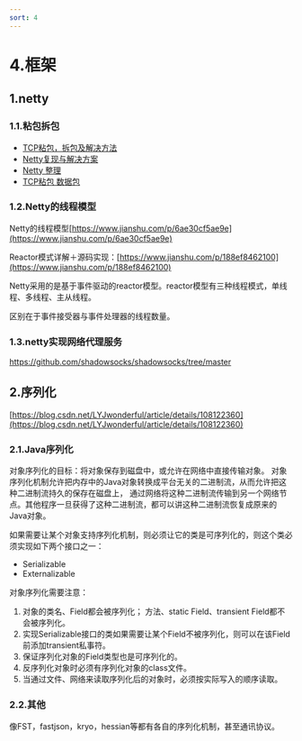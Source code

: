 ```yaml
---
sort: 4
---
```

# 4.框架

## 1.netty

### 1.1.粘包拆包

- [TCP粘包，拆包及解决方法](https://blog.csdn.net/scythe666/article/details/51996268)
- [Netty复现与解决方案](https://zhuanlan.zhihu.com/p/89602783)
- [Netty 整理](https://my.oschina.net/u/3768341/blog/3105228)
- [TCP粘包 数据包](https://mp.weixin.qq.com/s/0-YBxU1cSbDdzcZEZjmQYA)

### 1.2.Netty的线程模型

Netty的线程模型[https://www.jianshu.com/p/6ae30cf5ae9e](https://www.jianshu.com/p/6ae30cf5ae9e)

Reactor模式详解＋源码实现：[https://www.jianshu.com/p/188ef8462100](https://www.jianshu.com/p/188ef8462100)

Netty采用的是基于事件驱动的reactor模型。reactor模型有三种线程模式，单线程、多线程、主从线程。

区别在于事件接受器与事件处理器的线程数量。

### 1.3.netty实现网络代理服务

https://github.com/shadowsocks/shadowsocks/tree/master

## 2.序列化

[https://blog.csdn.net/LYJwonderful/article/details/108122360](https://blog.csdn.net/LYJwonderful/article/details/108122360)


### 2.1.Java序列化
对象序列化的目标：将对象保存到磁盘中，或允许在网络中直接传输对象。
对象序列化机制允许把内存中的Java对象转换成平台无关的二进制流，从而允许把这种二进制流持久的保存在磁盘上，
通过网络将这种二进制流传输到另一个网络节点。其他程序一旦获得了这种二进制流，都可以讲这种二进制流恢复成原来的Java对象。

如果需要让某个对象支持序列化机制，则必须让它的类是可序列化的，则这个类必须实现如下两个接口之一：
- Serializable
- Externalizable

对象序列化需要注意：
1. 对象的类名、Field都会被序列化； 方法、static Field、transient Field都不会被序列化。
2. 实现Serializable接口的类如果需要让某个Field不被序列化，则可以在该Field前添加transient私事符。
3. 保证序列化对象的Field类型也是可序列化的。
4. 反序列化对象时必须有序列化对象的class文件。
5. 当通过文件、网络来读取序列化后的对象时，必须按实际写入的顺序读取。

### 2.2.其他

像FST，fastjson，kryo，hessian等都有各自的序列化机制，甚至通讯协议。